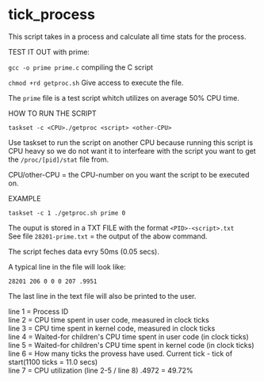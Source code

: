 # tick_process
This script takes in a process and calculate all time stats for the process.

TEST IT OUT with prime:

```gcc -o prime prime.c``` compiling the C script  

```chmod +rd getproc.sh``` Give access to execute the file.  

The ```prime``` file is a test script whitch utilizes on average 50% CPU time.  

HOW TO RUN THE SCRIPT

```taskset -c <CPU>./getproc <script> <other-CPU>```  

Use taskset to run the script on another CPU because running this script is CPU heavy so we do not want it to interfeare with the script you want to get the ```/proc/[pid]/stat``` file from.  

CPU/other-CPU = the CPU-number on you want the script to be executed on.  

EXAMPLE

```taskset -c 1 ./getproc.sh prime 0```

The ouput is stored in a TXT FILE with the format ```<PID>-<script>.txt```  
See file ```28201-prime.txt``` = the output of the abow command.

The script feches data evry 50ms (0.05 secs).

A typical line in the file will look like:

```28201 206 0 0 0 207 .9951```  

The last line in the text file will also be printed to the user.

line 1 = Process ID  
line 2 = CPU time spent in user code, measured in clock ticks  
line 3 = CPU time spent in kernel code, measured in clock ticks  
line 4 = Waited-for children's CPU time spent in user code (in clock ticks)  
line 5 = Waited-for children's CPU time spent in kernel code (in clock ticks)  
line 6 = How many ticks the provess have used. Current tick - tick of start(1100 ticks = 11.0 secs)  
line 7 = CPU utilization (line 2-5 / line 8) .4972 = 49.72%  
